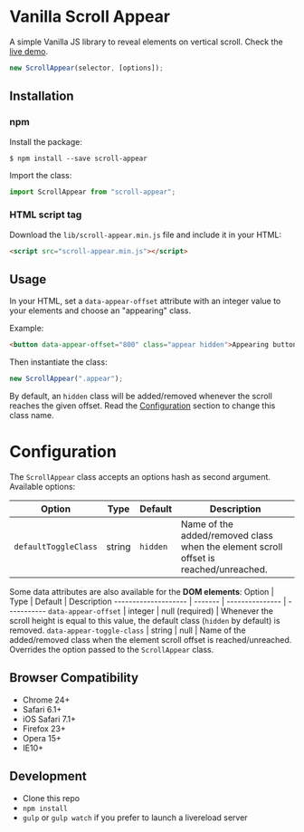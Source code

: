 # Vanilla Scroll Appear

A simple Vanilla JS library to reveal elements on vertical scroll. Check the [live demo](https://www.spharian.be/lab/scroll-appear).

```js
new ScrollAppear(selector, [options]);
```

## Installation

### npm

Install the package:
```
$ npm install --save scroll-appear
```

Import the class:
```jsx
import ScrollAppear from "scroll-appear";
```

### HTML script tag
Download the `lib/scroll-appear.min.js` file and include it in your HTML:
```html
<script src="scroll-appear.min.js"></script>
```

## Usage

In your HTML, set a `data-appear-offset` attribute with an integer value to your elements and choose an "appearing" class.

Example:
```html
<button data-appear-offset="800" class="appear hidden">Appearing button</button>
```

Then instantiate the class:
```js
new ScrollAppear(".appear");
```

By default, an `hidden` class will be added/removed whenever the scroll reaches the given offset. Read the [Configuration](https://github.com/Spharian/scroll-appear#configuration) section to change this class name.

# Configuration

The `ScrollAppear` class accepts an options hash as second argument. Available options:

Option               | Type   | Default  | Description
-------------------- | ------ | -------- | -----------
`defaultToggleClass` | string | `hidden` | Name of the added/removed class when the element scroll offset is reached/unreached.

Some data attributes are also available for the **DOM elements**:
Option               | Type    | Default         | Description
-------------------- | ------- | --------------- | -----------
`data-appear-offset` | integer | null (required) | Whenever the scroll height is equal to this value, the default class (`hidden` by default) is removed.
`data-appear-toggle-class` | string | null | Name of the added/removed class when the element scroll offset is reached/unreached. Overrides the option passed to the `ScrollAppear` class.

## Browser Compatibility
- Chrome 24+
- Safari 6.1+
- iOS Safari 7.1+
- Firefox 23+
- Opera 15+
- IE10+

## Development
- Clone this repo
- `npm install`
- `gulp` or `gulp watch` if you prefer to launch a livereload server
